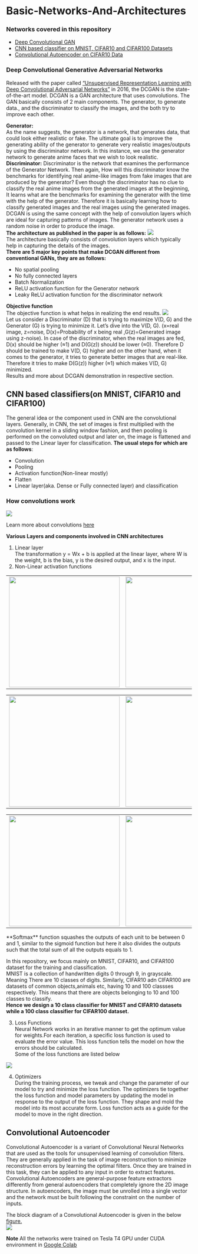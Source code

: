 # Basic-Networks-And-Architectures  
### Networks covered in this repository 
- [Deep Convolutional GAN](https://github.com/lucciffer/Basic-Networks-And-Architectures#deep-convolutional-generative-adversarial-networks)  
- [CNN based classifier on MNIST, CIFAR10 and CIFAR100 Datasets](https://github.com/lucciffer/Basic-Networks-And-Architectures#cnn-based-classifierson-mnist-cifar10-and-cifar100)
- [Convolutional Autoencoder on CIFAR10 Data](https://github.com/lucciffer/Basic-Networks-And-Architectures#convolutional-autoencoder)  


### Deep Convolutional Generative Adversarial Networks  
Released with the paper called [“Unsupervised Representation Learning with Deep Convolutional Adversarial Networks”](https://arxiv.org/abs/1511.06434v1) in 2016, the DCGAN is the state-of-the-art model. DCGAN is a GAN architecture that uses convolutions. The GAN basically consists of 2 main components. The generator, to generate data., and the discriminator to classify the images, and the both try to improve each other.  

**Generator:**  
As the name suggests, the generator is a network, that generates data, that could look either realistic or fake. The ultimate goal is to improve the generating ability of the generator to generate very realistic images/outputs by using the discriminator network. In this instance, we use the generator network to generate anime faces that we wish to look realistic.   
**Discriminator:**
Discriminator is the network that examines the performance of the Generator Network. Then again, How will this discriminator know the benchmarks for identifying real anime-like images from fake images that are produced by the generator? Even though the discriminator has no clue to classify the real anime images from the generated images at the beginning, It learns what are the benchmarks for examining the generator with the time with the help of the generator. Therefore it is basically learning how to classify generated images and the real images using the generated images.  
DCGAN is using the same concept with the help of convolution layers which are ideal for capturing patterns of images. The generator network uses a random noise in order to produce the image.  
**The architecture as published in the paper is as follows:** 
<img src="DC-GAN/assets/dcgan-arch.png">   
The architecture basically consists of convolution layers which typically help in capturing the details of the images.  
**There are 5 major key points that make DCGAN different from conventional GANs, they are as follows:**  
- No spatial pooling 
- No fully connected layers
- Batch Normalization 
- ReLU activation function for the Generator network
- Leaky ReLU activation function for the discriminator network  

**Objective function**  
The objective function is what helps in realizing the end results. 
<img src="DC-GAN/assets/obj-func-dcgan.png">  
Let us consider a Discriminator (D) that is trying to maximize V(D, G) and the Generator (G) is trying to minimize it. Let’s dive into the V(D, G). (x=real image, z=noise, D(x)=Probability of x being real ,G(z)=Generated image using z-noise). In case of the discriminator, when the real images are fed, D(x) should be higher (≈1) and D(G(z)) should be lower (≈0). Therefore D should be trained to make V(D, G) higher and on the other hand, when it comes to the generator, it tries to generate better images that are real-like. Therefore it tries to make D(G(z)) higher (≈1) which makes V(D, G) minimized.    
Results and more about DCGAN demonstration in respective section.  

## CNN based classifiers(on MNIST, CIFAR10 and CIFAR100)  
The general idea or the component used in CNN are the convolutional layers. Generally, in CNN, the set of images is first multiplied with the convolution kernel in a sliding window fashion, and then pooling is performed on the convoluted output and later on, the image is flattened and passed to the Linear layer for classification. **The usual steps for which are as follows**:  
- Convolution 
- Pooling 
- Activation function(Non-linear mostly)
- Flatten 
- Linear layer(aka. Dense or Fully connected layer) and classification   


### How convolutions work   
<img src="https://github.com/lucciffer/Basic-Networks-And-Architectures/blob/master/assets/no_padding_no_strides.gif"/>    

Learn more about convolutions [here](https://github.com/vdumoulin/conv_arithmetic)

**Various Layers and components involved in CNN architectures**  

1. Linear layer  
The transformation y = Wx + b is applied at the linear layer, where W is the weight, b is the bias, y is the desired output, and x is the input.  
2. Non-Linear activation functions  
<table>
 <tr>
    <td><img src="assets/binstep.png" width=300 height=300></td>
    <td><img src="assets/logistic.png" width=300 height=300></td>
   <td><img src="assets/tanh.png" width=300 height=300></td>
 </tr>
</table>  
<table>
 <tr>
   <td><img src="assets/arctan.png" width=300 height=300></td>
   <td><img src="assets/relu.png" width=300 height=300></td>
   <td><img src="assets/prelu.png" width=300 height=300></td>
 </tr>
</table> 
<table>
 <tr>
   <td><img src="assets/elu.png" width=300 height=300></td>
   <td><img src="assets/softplus.png" width=300 height=300></td>
   <td><img src="assets/softmax.png" width=300 height=300></td>
 </tr>
</table> 
**Softmax** function squashes the outputs of each unit to be between 0 and 1, similar to the sigmoid function but here it also divides the outputs such that the total sum of all the outputs equals to 1.  
  
In this repository, we focus mainly on MNIST, CIFAR10, and CIFAR100 dataset for the training and classification.  
MNIST is a collection of handwritten digits 0 through 9, in grayscale. Meaning There are 10 classes of digits. Similarly, CIFAR10 adn CIFAR100 are datasets of common objects,animals etc, having 10 and 100 classses respectively. This means that  there are objects belonging to 10 and 100 classes to classify.  
**Hence we design a 10 class classifier for MNIST and CIFAR10 datasets while a 100 class classifier for CIFAR100 dataset.** 

3. Loss Functions  
Neural Network works in an iterative manner to get the optimum value for weights.For each iteration, a specific loss function is used to evaluate the error value. This loss function tells the model on how the errors should be calculated.  
Some of the loss functions are listed below  
<img src="assets/lossfunc.png">  

4. Optimizers  
During the training process, we tweak and change the parameter of our model to try and minimize the loss function. The optimizers tie together the loss function and model parameters by updating the model in response to the output of the loss function. They shape and mold the model into its most accurate form. Loss function acts as a guide for the model to move in the right direction.  

 

## Convolutional Autoencoder    
Convolutional Autoencoder is a variant of Convolutional Neural Networks that are used as the tools for unsupervised learning of convolution filters. They are generally applied in the task of image reconstruction to minimize reconstruction errors by learning the optimal filters. Once they are trained in this task, they can be applied to any input in order to extract features. Convolutional Autoencoders are general-purpose feature extractors differently from general autoencoders that completely ignore the 2D image structure. In autoencoders, the image must be unrolled into a single vector and the network must be built following the constraint on the number of inputs.

The block diagram of a Convolutional Autoencoder is given in the below [figure.](https://www.researchgate.net/profile/Xifeng-Guo/publication/320658590/figure/fig1/AS:614154637418504@1523437284408/The-structure-of-proposed-Convolutional-AutoEncoders-CAE-for-MNIST-In-the-middle-there.png)  
<img src="https://github.com/lucciffer/Basic-Networks-And-Architectures/blob/master/Convolutional-Autoencoder%20on%20CIFAR10/assets/convae.png">


**Note** All the networks were trained on Tesla T4 GPU under CUDA environment in [Google Colab](https://colab.research.google.com)
